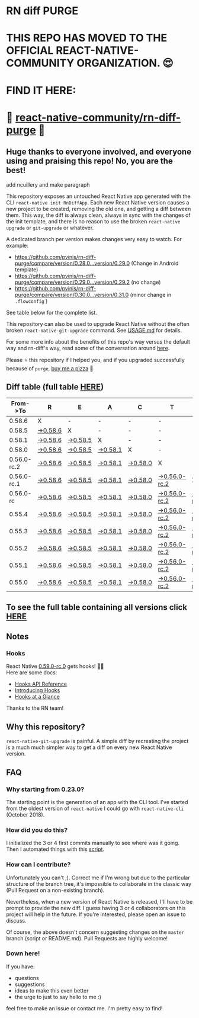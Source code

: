 # RN diff PURGE

# THIS REPO HAS MOVED TO THE OFFICIAL REACT-NATIVE-COMMUNITY ORGANIZATION. 😍
# FIND IT HERE:  
# 💪 [react-native-community/rn-diff-purge](https://github.com/react-native-community/rn-diff-purge) 🎉
## Huge thanks to everyone involved, and everyone using and praising this repo! No, you are the best!


 add ncuillery and make paragraph

This repository exposes an untouched React Native app generated with the CLI
`react-native init RnDiffApp`. Each new React Native version causes a new project to be created, removing the old one, and getting a diff between them. This way, the diff is always clean, always in sync with the changes of the init template, and there is no reason to use the broken `react-native upgrade` or `git-upgrade` or whatever.

A dedicated branch per version makes changes very easy
to watch. For example:

* https://github.com/pvinis/rn-diff-purge/compare/version/0.28.0...version/0.29.0
(Change in Android template)
* https://github.com/pvinis/rn-diff-purge/compare/version/0.29.0...version/0.29.2
(no change)
* https://github.com/pvinis/rn-diff-purge/compare/version/0.30.0...version/0.31.0
(minor change in `.flowconfig` )

See table below for the complete list.

This repository can also be used to upgrade React Native without the often broken `react-native-git-upgrade` command.
See [USAGE.md](https://github.com/pvinis/rn-diff-purge/blob/master/USAGE.md) for details.

For some more info about the benefits of this repo's way versus the default way and rn-diff's way, read some of the conversation around [here](https://github.com/react-native-community/discussions-and-proposals/issues/68#issuecomment-452227478).

Please :star: this repository if I helped you, and if you upgraded successfully because of `purge`, [buy me a pizza](https://www.buymeacoffee.com/DGWwHVZ4s) :pizza:

## Diff table (full table [HERE](https://pvinis.github.io/rn-diff-purge))

| From->To    | R                                                                                               | E                                                                                               | A                                                                                               | C                                                                                               | T                                                                                                         |                                                                                                         | N                                                                                                | A                                                                                          | T                                                                                          | I                                                                                          | V                                                                                          | E   |
| ----------- | ----------------------------------------------------------------------------------------------- | ----------------------------------------------------------------------------------------------- | ----------------------------------------------------------------------------------------------- | ----------------------------------------------------------------------------------------------- | --------------------------------------------------------------------------------------------------------- | ------------------------------------------------------------------------------------------------------- | ------------------------------------------------------------------------------------------------ | ------------------------------------------------------------------------------------------ | ------------------------------------------------------------------------------------------ | ------------------------------------------------------------------------------------------ | ------------------------------------------------------------------------------------------ | --- |
| 0.58.6      | X                                                                                               | -                                                                                               | -                                                                                               | -                                                                                               | -                                                                                                         | -                                                                                                       | -                                                                                                | -                                                                                          | -                                                                                          | -                                                                                          | -                                                                                          | -   |
| 0.58.5      | [->0.58.6](https://github.com/pvinis/rn-diff-purge/compare/version/0.58.5..version/0.58.6)      | X                                                                                               | -                                                                                               | -                                                                                               | -                                                                                                         | -                                                                                                       | -                                                                                                | -                                                                                          | -                                                                                          | -                                                                                          | -                                                                                          | -   |
| 0.58.1      | [->0.58.6](https://github.com/pvinis/rn-diff-purge/compare/version/0.58.1..version/0.58.6)      | [->0.58.5](https://github.com/pvinis/rn-diff-purge/compare/version/0.58.1..version/0.58.5)      | X                                                                                               | -                                                                                               | -                                                                                                         | -                                                                                                       | -                                                                                                | -                                                                                          | -                                                                                          | -                                                                                          | -                                                                                          | -   |
| 0.58.0      | [->0.58.6](https://github.com/pvinis/rn-diff-purge/compare/version/0.58.0..version/0.58.6)      | [->0.58.5](https://github.com/pvinis/rn-diff-purge/compare/version/0.58.0..version/0.58.5)      | [->0.58.1](https://github.com/pvinis/rn-diff-purge/compare/version/0.58.0..version/0.58.1)      | X                                                                                               | -                                                                                                         | -                                                                                                       | -                                                                                                | -                                                                                          | -                                                                                          | -                                                                                          | -                                                                                          | -   |
| 0.56.0-rc.2 | [->0.58.6](https://github.com/pvinis/rn-diff-purge/compare/version/0.56.0-rc.2..version/0.58.6) | [->0.58.5](https://github.com/pvinis/rn-diff-purge/compare/version/0.56.0-rc.2..version/0.58.5) | [->0.58.1](https://github.com/pvinis/rn-diff-purge/compare/version/0.56.0-rc.2..version/0.58.1) | [->0.58.0](https://github.com/pvinis/rn-diff-purge/compare/version/0.56.0-rc.2..version/0.58.0) | X                                                                                                         | -                                                                                                       | -                                                                                                | -                                                                                          | -                                                                                          | -                                                                                          | -                                                                                          | -   |
| 0.56.0-rc.1 | [->0.58.6](https://github.com/pvinis/rn-diff-purge/compare/version/0.56.0-rc.1..version/0.58.6) | [->0.58.5](https://github.com/pvinis/rn-diff-purge/compare/version/0.56.0-rc.1..version/0.58.5) | [->0.58.1](https://github.com/pvinis/rn-diff-purge/compare/version/0.56.0-rc.1..version/0.58.1) | [->0.58.0](https://github.com/pvinis/rn-diff-purge/compare/version/0.56.0-rc.1..version/0.58.0) | [->0.56.0-rc.2](https://github.com/pvinis/rn-diff-purge/compare/version/0.56.0-rc.1..version/0.56.0-rc.2) | X                                                                                                       | -                                                                                                | -                                                                                          | -                                                                                          | -                                                                                          | -                                                                                          | -   |
| 0.56.0-rc   | [->0.58.6](https://github.com/pvinis/rn-diff-purge/compare/version/0.56.0-rc..version/0.58.6)   | [->0.58.5](https://github.com/pvinis/rn-diff-purge/compare/version/0.56.0-rc..version/0.58.5)   | [->0.58.1](https://github.com/pvinis/rn-diff-purge/compare/version/0.56.0-rc..version/0.58.1)   | [->0.58.0](https://github.com/pvinis/rn-diff-purge/compare/version/0.56.0-rc..version/0.58.0)   | [->0.56.0-rc.2](https://github.com/pvinis/rn-diff-purge/compare/version/0.56.0-rc..version/0.56.0-rc.2)   | [->0.56.0-rc.1](https://github.com/pvinis/rn-diff-purge/compare/version/0.56.0-rc..version/0.56.0-rc.1) | X                                                                                                | -                                                                                          | -                                                                                          | -                                                                                          | -                                                                                          | -   |
| 0.55.4      | [->0.58.6](https://github.com/pvinis/rn-diff-purge/compare/version/0.55.4..version/0.58.6)      | [->0.58.5](https://github.com/pvinis/rn-diff-purge/compare/version/0.55.4..version/0.58.5)      | [->0.58.1](https://github.com/pvinis/rn-diff-purge/compare/version/0.55.4..version/0.58.1)      | [->0.58.0](https://github.com/pvinis/rn-diff-purge/compare/version/0.55.4..version/0.58.0)      | [->0.56.0-rc.2](https://github.com/pvinis/rn-diff-purge/compare/version/0.55.4..version/0.56.0-rc.2)      | [->0.56.0-rc.1](https://github.com/pvinis/rn-diff-purge/compare/version/0.55.4..version/0.56.0-rc.1)    | [->0.56.0-rc](https://github.com/pvinis/rn-diff-purge/compare/version/0.55.4..version/0.56.0-rc) | X                                                                                          | -                                                                                          | -                                                                                          | -                                                                                          | -   |
| 0.55.3      | [->0.58.6](https://github.com/pvinis/rn-diff-purge/compare/version/0.55.3..version/0.58.6)      | [->0.58.5](https://github.com/pvinis/rn-diff-purge/compare/version/0.55.3..version/0.58.5)      | [->0.58.1](https://github.com/pvinis/rn-diff-purge/compare/version/0.55.3..version/0.58.1)      | [->0.58.0](https://github.com/pvinis/rn-diff-purge/compare/version/0.55.3..version/0.58.0)      | [->0.56.0-rc.2](https://github.com/pvinis/rn-diff-purge/compare/version/0.55.3..version/0.56.0-rc.2)      | [->0.56.0-rc.1](https://github.com/pvinis/rn-diff-purge/compare/version/0.55.3..version/0.56.0-rc.1)    | [->0.56.0-rc](https://github.com/pvinis/rn-diff-purge/compare/version/0.55.3..version/0.56.0-rc) | [->0.55.4](https://github.com/pvinis/rn-diff-purge/compare/version/0.55.3..version/0.55.4) | X                                                                                          | -                                                                                          | -                                                                                          | -   |
| 0.55.2      | [->0.58.6](https://github.com/pvinis/rn-diff-purge/compare/version/0.55.2..version/0.58.6)      | [->0.58.5](https://github.com/pvinis/rn-diff-purge/compare/version/0.55.2..version/0.58.5)      | [->0.58.1](https://github.com/pvinis/rn-diff-purge/compare/version/0.55.2..version/0.58.1)      | [->0.58.0](https://github.com/pvinis/rn-diff-purge/compare/version/0.55.2..version/0.58.0)      | [->0.56.0-rc.2](https://github.com/pvinis/rn-diff-purge/compare/version/0.55.2..version/0.56.0-rc.2)      | [->0.56.0-rc.1](https://github.com/pvinis/rn-diff-purge/compare/version/0.55.2..version/0.56.0-rc.1)    | [->0.56.0-rc](https://github.com/pvinis/rn-diff-purge/compare/version/0.55.2..version/0.56.0-rc) | [->0.55.4](https://github.com/pvinis/rn-diff-purge/compare/version/0.55.2..version/0.55.4) | [->0.55.3](https://github.com/pvinis/rn-diff-purge/compare/version/0.55.2..version/0.55.3) | X                                                                                          | -                                                                                          | -   |
| 0.55.1      | [->0.58.6](https://github.com/pvinis/rn-diff-purge/compare/version/0.55.1..version/0.58.6)      | [->0.58.5](https://github.com/pvinis/rn-diff-purge/compare/version/0.55.1..version/0.58.5)      | [->0.58.1](https://github.com/pvinis/rn-diff-purge/compare/version/0.55.1..version/0.58.1)      | [->0.58.0](https://github.com/pvinis/rn-diff-purge/compare/version/0.55.1..version/0.58.0)      | [->0.56.0-rc.2](https://github.com/pvinis/rn-diff-purge/compare/version/0.55.1..version/0.56.0-rc.2)      | [->0.56.0-rc.1](https://github.com/pvinis/rn-diff-purge/compare/version/0.55.1..version/0.56.0-rc.1)    | [->0.56.0-rc](https://github.com/pvinis/rn-diff-purge/compare/version/0.55.1..version/0.56.0-rc) | [->0.55.4](https://github.com/pvinis/rn-diff-purge/compare/version/0.55.1..version/0.55.4) | [->0.55.3](https://github.com/pvinis/rn-diff-purge/compare/version/0.55.1..version/0.55.3) | [->0.55.2](https://github.com/pvinis/rn-diff-purge/compare/version/0.55.1..version/0.55.2) | X                                                                                          | -   |
| 0.55.0      | [->0.58.6](https://github.com/pvinis/rn-diff-purge/compare/version/0.55.0..version/0.58.6)      | [->0.58.5](https://github.com/pvinis/rn-diff-purge/compare/version/0.55.0..version/0.58.5)      | [->0.58.1](https://github.com/pvinis/rn-diff-purge/compare/version/0.55.0..version/0.58.1)      | [->0.58.0](https://github.com/pvinis/rn-diff-purge/compare/version/0.55.0..version/0.58.0)      | [->0.56.0-rc.2](https://github.com/pvinis/rn-diff-purge/compare/version/0.55.0..version/0.56.0-rc.2)      | [->0.56.0-rc.1](https://github.com/pvinis/rn-diff-purge/compare/version/0.55.0..version/0.56.0-rc.1)    | [->0.56.0-rc](https://github.com/pvinis/rn-diff-purge/compare/version/0.55.0..version/0.56.0-rc) | [->0.55.4](https://github.com/pvinis/rn-diff-purge/compare/version/0.55.0..version/0.55.4) | [->0.55.3](https://github.com/pvinis/rn-diff-purge/compare/version/0.55.0..version/0.55.3) | [->0.55.2](https://github.com/pvinis/rn-diff-purge/compare/version/0.55.0..version/0.55.2) | [->0.55.1](https://github.com/pvinis/rn-diff-purge/compare/version/0.55.0..version/0.55.1) | X   |

## To see the full table containing all versions click [HERE](https://pvinis.github.io/rn-diff-purge)

## Notes

### Hooks
React Native [0.59.0-rc.0](https://github.com/pvinis/rn-diff-purge#version-changes) gets hooks! 🎉🥳  
Here are some docs:
- [Hooks API Reference](https://reactjs.org/docs/hooks-reference.html)
- [Introducing Hooks](https://reactjs.org/docs/hooks-intro.html)
- [Hooks at a Glance](https://reactjs.org/docs/hooks-overview.html)

Thanks to the RN team!

## Why this repository?
`react-native-git-upgrade` is painful. A simple diff by recreating the project is a much much simpler way to get a diff on every new React Native version.


## FAQ

### Why starting from 0.23.0?

The starting point is the generation of an app with the CLI tool. I've started from the oldest
version of `react-native` I could go with `react-native-cli` (October 2018).

### How did you do this?

I initialized the 3 or 4 first commits manually to see where was it going. Then I automated
things with this [script](https://github.com/pvinis/rn-diff-purge/blob/master/new-version.sh).

### How can I contribute?

Unfortunately you can't ;). Correct me if I'm wrong but due to the particular structure of the
branch tree, it's impossible to collaborate in the classic way (Pull Request on a non-existing
branch).

Nevertheless, when a new version of React Native is released, I'll have to be prompt to provide
the new diff. I guess having 3 or 4 collaborators on this project will help in the future.
If you're interested, please open an issue to discuss.

Of course, the above doesn't concern suggesting changes on the `master` branch (script or
README.md). Pull Requests are highly welcome!


### Down here!

If you have: 
- questions
- suggestions
- ideas to make this even better
- the urge to just to say hello to me :)

feel free to make an issue or contact me. I'm pretty easy to find!
